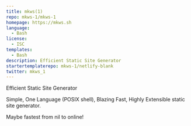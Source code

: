 ```yaml
---
title: mkws(1)
repo: mkws-1/mkws-1
homepage: https://mkws.sh
language:
  - Bash
license:
  - ISC
templates:
  - Bash
description: Efficient Static Site Generator
startertemplaterepo: mkws-1/netlify-blank
twitter: mkws_1
---
```


Efficient Static Site Generator

Simple, One Language (POSIX shell), Blazing Fast, Highly Extensible
static site generator.

Maybe fastest from nil to online!
